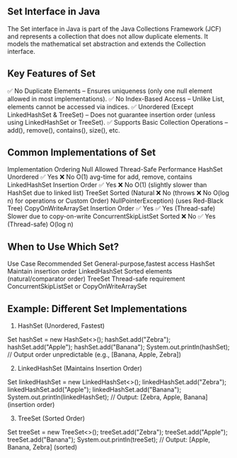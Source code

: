 ## Set Interface in Java
   The Set interface in Java is part of the Java Collections Framework (JCF) and represents a collection that does not 
   allow duplicate elements. It models the mathematical set abstraction and extends the Collection interface.

## Key Features of Set

✅ No Duplicate Elements – Ensures uniqueness (only one null element allowed in most implementations).
✅ No Index-Based Access – Unlike List, elements cannot be accessed via indices.
✅ Unordered (Except LinkedHashSet & TreeSet) – Does not guarantee insertion order (unless using LinkedHashSet or TreeSet).
✅ Supports Basic Collection Operations – add(), remove(), contains(), size(), etc.

## Common Implementations of Set

Implementation	         Ordering              Null Allowed	             Thread-Safe	Performance
HashSet	                 Unordered	           ✅ Yes	                  ❌ No	        O(1) avg-time for add, remove, contains
LinkedHashSet	         Insertion Order	   ✅ Yes	                  ❌ No	        O(1) (slightly slower than HashSet due to linked list)
TreeSet	                 Sorted (Natural       ❌ No (throws              ❌ No	        O(log n) for operations
                        or Custom Order)       NullPointerException)	                (uses Red-Black Tree)
CopyOnWriteArraySet	     Insertion Order	   ✅ Yes	                  ✅ Yes (Thread-safe)	Slower due to copy-on-write
ConcurrentSkipListSet	 Sorted	               ❌ No	                  ✅ Yes (Thread-safe)	O(log n)


## When to Use Which Set?

Use Case	                                    Recommended Set
General-purpose,fastest access	                 HashSet
Maintain insertion order	                     LinkedHashSet
Sorted elements (natural/comparator order)	     TreeSet
Thread-safe requirement	                         ConcurrentSkipListSet or CopyOnWriteArraySet

## Example: Different Set Implementations

1. HashSet (Unordered, Fastest)

Set<String> hashSet = new HashSet<>();
hashSet.add("Zebra");
hashSet.add("Apple");
hashSet.add("Banana");
System.out.println(hashSet);  // Output order unpredictable (e.g., [Banana, Apple, Zebra])

2. LinkedHashSet (Maintains Insertion Order)

Set<String> linkedHashSet = new LinkedHashSet<>();
linkedHashSet.add("Zebra");
linkedHashSet.add("Apple");
linkedHashSet.add("Banana");
System.out.println(linkedHashSet);  // Output: [Zebra, Apple, Banana] (insertion order)

3. TreeSet (Sorted Order)

Set<String> treeSet = new TreeSet<>();
treeSet.add("Zebra");
treeSet.add("Apple");
treeSet.add("Banana");
System.out.println(treeSet);  // Output: [Apple, Banana, Zebra] (sorted)
